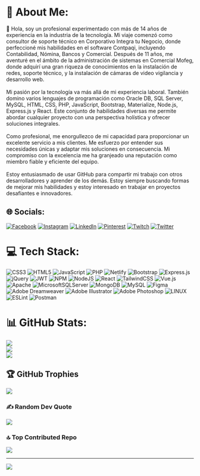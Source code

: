 # 💫 About Me:
👋 Hola, soy un profesional experimentado con más de 14 años de experiencia en la industria de la tecnología. Mi viaje comenzó como consultor de soporte técnico en Corporativo Integra tu Negocio, donde perfeccioné mis habilidades en el software Contpaqi, incluyendo Contabilidad, Nómina, Bancos y Comercial. Después de 11 años, me aventuré en el ámbito de la administración de sistemas en Comercial Mofeg, donde adquirí una gran riqueza de conocimientos en la instalación de redes, soporte técnico, y la instalación de cámaras de video vigilancia y desarrollo web.<br><br>Mi pasión por la tecnología va más allá de mi experiencia laboral. También domino varios lenguajes de programación como Oracle DB, SQL Server, MySQL, HTML, CSS, PHP, JavaScript, Bootstrap, Materialize, Node.js, Express.js y React. Este conjunto de habilidades diversas me permite abordar cualquier proyecto con una perspectiva holística y ofrecer soluciones integrales.<br><br>Como profesional, me enorgullezco de mi capacidad para proporcionar un excelente servicio a mis clientes. Me esfuerzo por entender sus necesidades únicas y adaptar mis soluciones en consecuencia. Mi compromiso con la excelencia me ha granjeado una reputación como miembro fiable y eficiente del equipo.<br><br>Estoy entusiasmado de usar GitHub para compartir mi trabajo con otros desarrolladores y aprender de los demás. Estoy siempre buscando formas de mejorar mis habilidades y estoy interesado en trabajar en proyectos desafiantes e innovadores.


## 🌐 Socials:
[![Facebook](https://img.shields.io/badge/Facebook-%231877F2.svg?logo=Facebook&logoColor=white)](https://www.facebook.com/jorgeob18/) [![Instagram](https://img.shields.io/badge/Instagram-%23E4405F.svg?logo=Instagram&logoColor=white)](https://www.instagram.com/jorgeob18/) [![LinkedIn](https://img.shields.io/badge/LinkedIn-%230077B5.svg?logo=linkedin&logoColor=white)](https://www.linkedin.com/in/jorge-alberto-ortiz-baez-63a445224/) [![Pinterest](https://img.shields.io/badge/Pinterest-%23E60023.svg?logo=Pinterest&logoColor=white)](https://www.pinterest.com.mx/jorgeob18/) [![Twitch](https://img.shields.io/badge/Twitch-%239146FF.svg?logo=Twitch&logoColor=white)](https://www.twitch.tv/jorgeob_18) [![Twitter](https://img.shields.io/badge/Twitter-%231DA1F2.svg?logo=Twitter&logoColor=white)](https://twitter.com/Jorgeob18) 

# 💻 Tech Stack:
![CSS3](https://img.shields.io/badge/css3-%231572B6.svg?style=for-the-badge&logo=css3&logoColor=white) ![HTML5](https://img.shields.io/badge/html5-%23E34F26.svg?style=for-the-badge&logo=html5&logoColor=white) ![JavaScript](https://img.shields.io/badge/javascript-%23323330.svg?style=for-the-badge&logo=javascript&logoColor=%23F7DF1E) ![PHP](https://img.shields.io/badge/php-%23777BB4.svg?style=for-the-badge&logo=php&logoColor=white) ![Netlify](https://img.shields.io/badge/netlify-%23000000.svg?style=for-the-badge&logo=netlify&logoColor=#00C7B7) ![Bootstrap](https://img.shields.io/badge/bootstrap-%23563D7C.svg?style=for-the-badge&logo=bootstrap&logoColor=white) ![Express.js](https://img.shields.io/badge/express.js-%23404d59.svg?style=for-the-badge&logo=express&logoColor=%2361DAFB) ![jQuery](https://img.shields.io/badge/jquery-%230769AD.svg?style=for-the-badge&logo=jquery&logoColor=white) ![JWT](https://img.shields.io/badge/JWT-black?style=for-the-badge&logo=JSON%20web%20tokens) ![NPM](https://img.shields.io/badge/NPM-%23000000.svg?style=for-the-badge&logo=npm&logoColor=white) ![NodeJS](https://img.shields.io/badge/node.js-6DA55F?style=for-the-badge&logo=node.js&logoColor=white) ![React](https://img.shields.io/badge/react-%2320232a.svg?style=for-the-badge&logo=react&logoColor=%2361DAFB) ![TailwindCSS](https://img.shields.io/badge/tailwindcss-%2338B2AC.svg?style=for-the-badge&logo=tailwind-css&logoColor=white) ![Vue.js](https://img.shields.io/badge/vuejs-%2335495e.svg?style=for-the-badge&logo=vuedotjs&logoColor=%234FC08D) ![Apache](https://img.shields.io/badge/apache-%23D42029.svg?style=for-the-badge&logo=apache&logoColor=white) ![MicrosoftSQLServer](https://img.shields.io/badge/Microsoft%20SQL%20Sever-CC2927?style=for-the-badge&logo=microsoft%20sql%20server&logoColor=white) ![MongoDB](https://img.shields.io/badge/MongoDB-%234ea94b.svg?style=for-the-badge&logo=mongodb&logoColor=white) ![MySQL](https://img.shields.io/badge/mysql-%2300f.svg?style=for-the-badge&logo=mysql&logoColor=white) 	![Figma](https://img.shields.io/badge/figma-%23F24E1E.svg?style=for-the-badge&logo=figma&logoColor=white) ![Adobe Dreamweaver](https://img.shields.io/badge/Adobe%20Dreamweaver-FF61F6.svg?style=for-the-badge&logo=Adobe%20Dreamweaver&logoColor=white) ![Adobe Illustrator](https://img.shields.io/badge/adobeillustrator-%23FF9A00.svg?style=for-the-badge&logo=adobeillustrator&logoColor=white) ![Adobe Photoshop](https://img.shields.io/badge/adobephotoshop-%2331A8FF.svg?style=for-the-badge&logo=adobephotoshop&logoColor=white) ![LINUX](https://img.shields.io/badge/Linux-FCC624?style=for-the-badge&logo=linux&logoColor=black) ![ESLint](https://img.shields.io/badge/ESLint-4B3263?style=for-the-badge&logo=eslint&logoColor=white) ![Postman](https://img.shields.io/badge/Postman-FF6C37?style=for-the-badge&logo=postman&logoColor=white)
# 📊 GitHub Stats:
![](https://github-readme-stats.vercel.app/api?username=Jorgeob18&theme=highcontrast&hide_border=false&include_all_commits=false&count_private=true)<br/>
![](https://github-readme-streak-stats.herokuapp.com/?user=Jorgeob18&theme=highcontrast&hide_border=false)<br/>
![](https://github-readme-stats.vercel.app/api/top-langs/?username=Jorgeob18&theme=highcontrast&hide_border=false&include_all_commits=false&count_private=true&layout=compact)

## 🏆 GitHub Trophies
![](https://github-profile-trophy.vercel.app/?username=Jorgeob18&theme=onedark&no-frame=false&no-bg=true&margin-w=4)

### ✍️ Random Dev Quote
![](https://quotes-github-readme.vercel.app/api?type=horizontal&theme=merko)

### 🔝 Top Contributed Repo
![](https://github-contributor-stats.vercel.app/api?username=Jorgeob18&limit=5&theme=dark&combine_all_yearly_contributions=true)

---
[![](https://visitcount.itsvg.in/api?id=Jorgeob18&icon=0&color=6)](https://visitcount.itsvg.in)

<!-- Proudly created with GPRM ( https://gprm.itsvg.in ) -->

